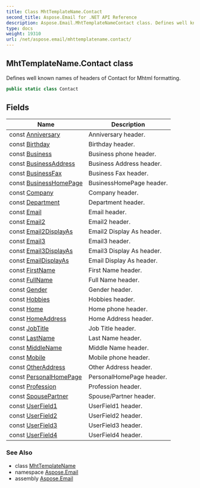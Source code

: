 ```yaml
---
title: Class MhtTemplateName.Contact
second_title: Aspose.Email for .NET API Reference
description: Aspose.Email.MhtTemplateNameContact class. Defines well known names of headers of Contact for Mhtml formatting
type: docs
weight: 19310
url: /net/aspose.email/mhttemplatename.contact/
---
```

## MhtTemplateName.Contact class

Defines well known names of headers of Contact for Mhtml formatting.

```csharp
public static class Contact
```

## Fields

| Name | Description |
| --- | --- |
| const [Anniversary](../../aspose.email/contact/anniversary/) | Anniversary header. |
| const [Birthday](../../aspose.email/contact/birthday/) | Birthday header. |
| const [Business](../../aspose.email/contact/business/) | Business phone header. |
| const [BusinessAddress](../../aspose.email/contact/businessaddress/) | Business Address header. |
| const [BusinessFax](../../aspose.email/contact/businessfax/) | Business Fax header. |
| const [BusinessHomePage](../../aspose.email/contact/businesshomepage/) | BusinessHomePage header. |
| const [Company](../../aspose.email/contact/company/) | Company header. |
| const [Department](../../aspose.email/contact/department/) | Department header. |
| const [Email](../../aspose.email/contact/email/) | Email header. |
| const [Email2](../../aspose.email/contact/email2/) | Email2 header. |
| const [Email2DisplayAs](../../aspose.email/contact/email2displayas/) | Email2 Display As header. |
| const [Email3](../../aspose.email/contact/email3/) | Email3 header. |
| const [Email3DisplayAs](../../aspose.email/contact/email3displayas/) | Email3 Display As header. |
| const [EmailDisplayAs](../../aspose.email/contact/emaildisplayas/) | Email Display As header. |
| const [FirstName](../../aspose.email/contact/firstname/) | First Name header. |
| const [FullName](../../aspose.email/contact/fullname/) | Full Name header. |
| const [Gender](../../aspose.email/contact/gender/) | Gender header. |
| const [Hobbies](../../aspose.email/contact/hobbies/) | Hobbies header. |
| const [Home](../../aspose.email/contact/home/) | Home phone header. |
| const [HomeAddress](../../aspose.email/contact/homeaddress/) | Home Address header. |
| const [JobTitle](../../aspose.email/contact/jobtitle/) | Job Title header. |
| const [LastName](../../aspose.email/contact/lastname/) | Last Name header. |
| const [MiddleName](../../aspose.email/contact/middlename/) | Middle Name header. |
| const [Mobile](../../aspose.email/contact/mobile/) | Mobile phone header. |
| const [OtherAddress](../../aspose.email/contact/otheraddress/) | Other Address header. |
| const [PersonalHomePage](../../aspose.email/contact/personalhomepage/) | PersonalHomePage header. |
| const [Profession](../../aspose.email/contact/profession/) | Profession header. |
| const [SpousePartner](../../aspose.email/contact/spousepartner/) | Spouse/Partner header. |
| const [UserField1](../../aspose.email/contact/userfield1/) | UserField1 header. |
| const [UserField2](../../aspose.email/contact/userfield2/) | UserField2 header. |
| const [UserField3](../../aspose.email/contact/userfield3/) | UserField3 header. |
| const [UserField4](../../aspose.email/contact/userfield4/) | UserField4 header. |

### See Also

* class [MhtTemplateName](../mhttemplatename/)
* namespace [Aspose.Email](../../aspose.email/)
* assembly [Aspose.Email](../../)


